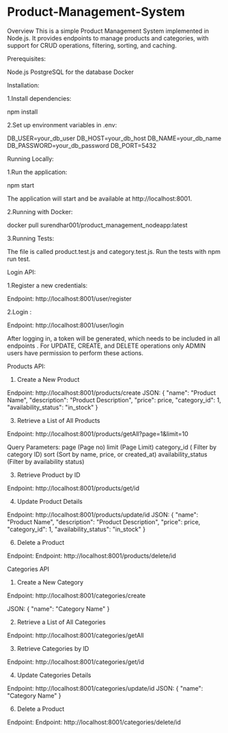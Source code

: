 # Product-Management-System

Overview
This is a simple Product Management System implemented in Node.js. It provides endpoints to manage products and categories, with support for CRUD operations, filtering, sorting, and caching.

Prerequisites:

Node.js
PostgreSQL for the database
Docker

Installation:

1.Install dependencies:

npm install

2.Set up environment variables in .env:

DB_USER=your_db_user
DB_HOST=your_db_host
DB_NAME=your_db_name
DB_PASSWORD=your_db_password
DB_PORT=5432

Running Locally:

1.Run the application:

npm start

The application will start and be available at http://localhost:8001.

2.Running with Docker:

docker pull surendhar001/product_management_nodeapp:latest

3.Running Tests:

The file is called product.test.js and category.test.js. Run the tests with npm run test.

Login API:

1.Register a new credentials:

Endpoint: http://localhost:8001/user/register

2.Login :

Endpoint: http://localhost:8001/user/login

After logging in, a token will be generated, which needs to be included in all endpoints .
For UPDATE, CREATE, and DELETE operations only ADMIN users have permission to perform these actions.


Products API:

1. Create a New Product
   
Endpoint: http://localhost:8001/products/create
JSON:
{
  "name": "Product Name",
  "description": "Product Description",
  "price": price,
  "category_id": 1,
  "availability_status": "in_stock"
}

3. Retrieve a List of All Products

Endpoint: http://localhost:8001/products/getAll?page=1&limit=10

Query Parameters:
page (Page no)
limit (Page Limit)
category_id ( Filter by category ID)
sort (Sort by name, price, or created_at)
availability_status (Filter by availability status)

3. Retrieve Product by ID

Endpoint: http://localhost:8001/products/get/id

4. Update Product Details
   
Endpoint: http://localhost:8001/products/update/id
JSON:
{
  "name": "Product Name",
  "description": "Product Description",
  "price": price,
  "category_id": 1,
  "availability_status": "in_stock"
}

6. Delete a Product

Endpoint: Endpoint: http://localhost:8001/products/delete/id

Categories API


1. Create a New Category
   
Endpoint: http://localhost:8001/categories/create

JSON:
{
  "name": "Category Name"
}

2. Retrieve a List of All Categories

Endpoint: http://localhost:8001/categories/getAll

3. Retrieve Categories by ID

Endpoint: http://localhost:8001/categories/get/id

4. Update Categories Details
   
Endpoint: http://localhost:8001/categories/update/id
JSON:
{
  "name": "Category Name"
}


6. Delete a Product

Endpoint: Endpoint: http://localhost:8001/categories/delete/id






 
